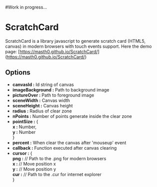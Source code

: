 #Work in progress...

# ScratchCard
ScratchCard is a library javascript to generate scratch card (HTML5, canvas)
in modern browsers with touch events support. Here the demo page: [https://masth0.github.io/ScratchCard/] (https://masth0.github.io/ScratchCard/)

## Options
- **canvasId :** Id string of canvas
- **imageBackground :** Path to background image
- **pictureOver :** Path to foreground image
- **sceneWidth :** Canvas width
- **sceneHeight :** Canvas height
- **radius :** Radius of clear zone 
- **nPoints :** Number of points generate inside the clear zone
- **pointSize :** {  
	**x :** Number,  
	**y :** Number  
	} 
- **percent :** When clear the canvas after 'mouseup' event
- **callback :** Function executed after canvas clearing
- **cursor :** {  
	        **png :** // Path to the .png for modern browsers  
	        **x :** // Move position x  
	        **y :** // Move position y  
	        **cur :** // Path to the .cur for internet explorer  
    }

